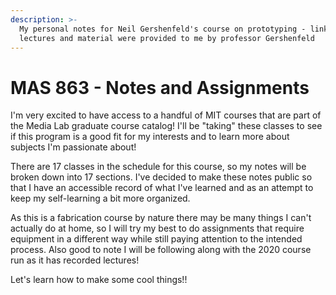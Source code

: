 ```yaml
---
description: >-
  My personal notes for Neil Gershenfeld's course on prototyping - link to the
  lectures and material were provided to me by professor Gershenfeld
---
```


# MAS 863 - Notes and Assignments

I'm very excited to have access to a handful of MIT courses that are part of the Media Lab graduate course catalog! I'll be "taking" these classes to see if this program is a good fit for my interests and to learn more about subjects I'm passionate about!

There are 17 classes in the schedule for this course, so my notes will be broken down into 17 sections. I've decided to make these notes public so that I have an accessible record of what I've learned and as an attempt to keep my self-learning a bit more organized.&#x20;

As this is a fabrication course by nature there may be many things I can't actually do at home, so I will try my best to do assignments that require equipment in a different way while still paying attention to the intended process. Also good to note I will be following along with the 2020 course run as it has recorded lectures!&#x20;

Let's learn how to make some cool things!!&#x20;
